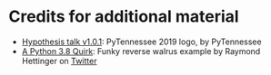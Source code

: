 # Credits for additional material

- [Hypothesis talk v1.0.1](hypothesis): PyTennessee 2019 logo, by PyTennessee
- [A Python 3.8 Quirk](reverse_walrus_LT):
  Funky reverse walrus example by Raymond Hettinger on
  [Twitter](https://twitter.com/raymondh/status/1153085050650423296)
